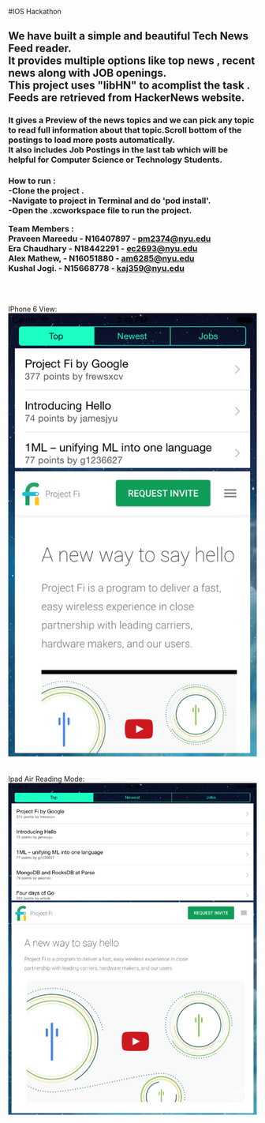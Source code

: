 #IOS Hackathon
<h2>We have built a simple and beautiful Tech News Feed reader.<br>It provides multiple options like top news , recent news along with JOB 
openings.<br>This project uses "libHN" to acomplist the task . Feeds are retrieved from HackerNews website.</h2>

<h3>
It gives a Preview of the news topics and we can pick any topic to read full information about that topic.Scroll bottom of the postings to load more posts automatically.<br> It also includes Job Postings in
the last tab which will be helpful for Computer Science or Technology Students.<br>
</h3>
<h3>
How to run : <br>
-Clone the project .<br>
-Navigate to project in Terminal and do 'pod install'.<br>
-Open the .xcworkspace file to run the project.<br>

Team Members :<br>
Praveen Mareedu - N16407897 - pm2374@nyu.edu<br>
Era Chaudhary - N18442291 - ec2693@nyu.edu<br>
Alex Mathew, - N16051880 - am6285@nyu.edu<br>
Kushal Jogi. - N15668778 - kaj359@nyu.edu<br>
</h3><br><br>

IPhone 6 View:<br>
![Alt text](https://github.com/NYUTerminal/IOSHackathon/blob/master/Iphone6.png)<br><br><br>
Ipad Air Reading Mode:
![Alt text](https://github.com/NYUTerminal/IOSHackathon/blob/master/Ipad.png)
